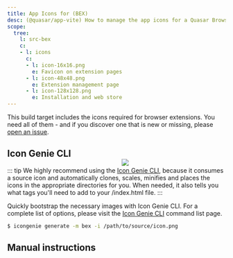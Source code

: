 ```yaml
---
title: App Icons for (BEX)
desc: (@quasar/app-vite) How to manage the app icons for a Quasar Browser Extension (BEX).
scope:
  tree:
    l: src-bex
    c:
    - l: icons
      c:
      - l: icon-16x16.png
        e: Favicon on extension pages
      - l: icon-48x48.png
        e: Extension management page
      - l: icon-128x128.png
        e: Installation and web store
---
```


This build target includes the icons required for browser extensions. You need all of them - and if you discover one that is new or missing, please [open an issue](https://github.com/quasarframework/quasar/issues).

<img src="https://cdn.quasar.dev/img/iconfactory.png" style="float:right;max-width:15%;min-width:240px;padding-top:40px" />

## Icon Genie CLI

::: tip
We highly recommend using the [Icon Genie CLI](/icongenie/introduction), because it consumes a source icon and automatically clones, scales, minifies and places the icons in the appropriate directories for you. When needed, it also tells you what tags you'll need to add to your /index.html file.
:::

Quickly bootstrap the necessary images with Icon Genie CLI. For a complete list of options, please visit the [Icon Genie CLI](/icongenie/command-list) command list page.

```bash
$ icongenie generate -m bex -i /path/to/source/icon.png
```

## Manual instructions

<DocTree :def="scope.tree" />
